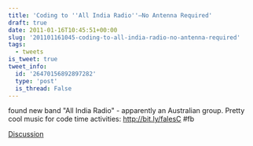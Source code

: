 ```yaml
---
title: 'Coding to ''All India Radio''—No Antenna Required'
draft: true
date: 2011-01-16T10:45:51+00:00
slug: '201101161045-coding-to-all-india-radio-no-antenna-required'
tags:
  - tweets
is_tweet: true
tweet_info:
  id: '26470156892897282'
  type: 'post'
  is_thread: False
---
```




found new band "All India Radio" - apparently an Australian group. Pretty cool music for code time activities: http://bit.ly/falesC #fb

[Discussion](https://x.com/sytelus/status/26470156892897282)
